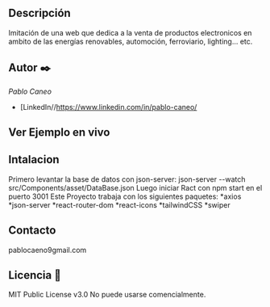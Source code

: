 ## Descripción
Imitación de una web que dedica a la venta de productos electronicos en ambito de las energías renovables, automoción, ferroviario, lighting... etc.

## Autor ✒️
*Pablo Caneo*
* [LinkedIn//https://www.linkedin.com/in/pablo-caneo/

## Ver Ejemplo en vivo

## Intalacion
Primero levantar la base de datos con json-server: json-server --watch src/Components/asset/DataBase.json
Luego iniciar Ract con npm start en el puerto 3001
Este Proyecto trabaja con los siguientes paquetes: 
*axios
*json-server
*react-router-dom
*react-icons
*tailwindCSS
*swiper

## Contacto
pablocaeno9gmail.com

## Licencia 📄
MIT Public License v3.0
No puede usarse comencialmente.
